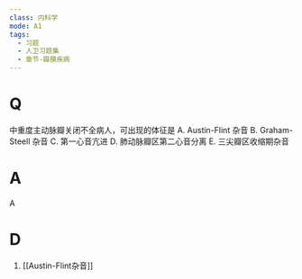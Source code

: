 ```yaml
---
class: 内科学
mode: A1
tags:
  - 习题
  - 人卫习题集
  - 章节-瓣膜疾病
---
```


# Q
中重度主动脉瓣关闭不全病人，可出现的体征是
A. Austin-Flint 杂音 
B. Graham-Steell 杂音
C. 第一心音亢进 
D. 肺动脉瓣区第二心音分离
E. 三尖瓣区收缩期杂音
# A
A
# D
1. [[Austin-Flint杂音]]